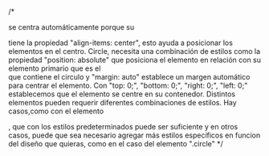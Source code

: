 /*<p> se centra automáticamente porque su <div> tiene la propiedad "align-items: center", esto ayuda a posicionar los elementos en el centro. 
Circle, necesita una combinación de estilos como la propiedad "position: absolute" que posiciona el elemento en relación con su elemento primario que es el <div> que contiene el circulo y "margin: auto" establece un margen automático para centrar el elemento. 
Con "top: 0;", "bottom: 0;", "right: 0;", "left: 0;" establecemos que el elemento se centre en su contenedor.
Distintos elementos pueden requerir diferentes combinaciones de estilos. 
Hay casos,como con el elemento <p>, que con los estilos predeterminados puede ser suficiente y en otros casos, puede que sea necesario agregar más estilos específicos en funcion del diseño que quieras, como en el caso del elemento ".circle"
 */
